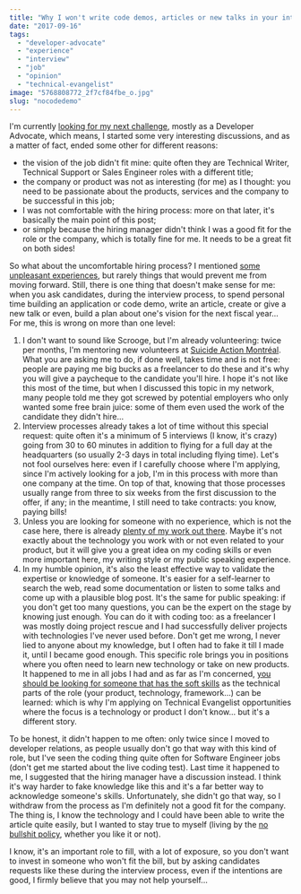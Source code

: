 ```yaml
---
title: "Why I won't write code demos, articles or new talks in your interview process"
date: "2017-09-16"
tags: 
  - "developer-advocate"
  - "experience"
  - "interview"
  - "job"
  - "opinion"
  - "technical-evangelist"
image: "5768808772_2f7cf84fbe_o.jpg"
slug: "nocodedemo"
---
```


I'm currently [looking for my next challenge](https://fred.dev/i-just-want-to-make-shit-happens-looking-for-a-new-opportunity/), mostly as a Developer Advocate, which means, I started some very interesting discussions, and as a matter of fact, ended some other for different reasons:

- the vision of the job didn't fit mine: quite often they are Technical Writer, Technical Support or Sales Engineer roles with a different title;
- the company or product was not as interesting (for me) as I thought: you need to be passionate about the products, services and the company to be successful in this job;
- I was not comfortable with the hiring process: more on that later, it's basically the main point of this post;
- or simply because the hiring manager didn't think I was a good fit for the role or the company, which is totally fine for me. It needs to be a great fit on both sides!

So what about the uncomfortable hiring process? I mentioned [some unpleasant experiences](https://fred.dev/hiring-someone-is-a-bidirectional-process/), but rarely things that would prevent me from moving forward. Still, there is one thing that doesn't make sense for me: when you ask candidates, during the interview process, to spend personal time building an application or code demo, write an article, create or give a new talk or even, build a plan about one's vision for the next fiscal year... For me, this is wrong on more than one level:

1. I don't want to sound like Scrooge, but I'm already volunteering: twice per months, I'm mentoring new volunteers at [Suicide Action Montréal](http://suicideactionmontreal.org/). What you are asking me to do, if done well, takes time and is not free: people are paying me big bucks as a freelancer to do these and it's why you will give a paycheque to the candidate you'll hire. I hope it's not like this most of the time, but when I discussed this topic in my network, many people told me they got screwed by potential employers who only wanted some free brain juice: some of them even used the work of the candidate they didn't hire...
2. Interview processes already takes a lot of time without this special request: quite often it's a minimum of 5 interviews (I know, it's crazy) going from 30 to 60 minutes in addition to flying for a full day at the headquarters (so usually 2-3 days in total including flying time). Let's not fool ourselves here: even if I carefully choose where I'm applying, since I'm actively looking for a job, I'm in this process with more than one company at the time. On top of that, knowing that those processes usually range from three to six weeks from the first discussion to the offer, if any; in the meantime, I still need to take contracts: you know, paying bills!
3. Unless you are looking for someone with no experience, which is not the case here, there is already [plenty of my work out there](https://fred.dev/the-www-and-me/). Maybe it's not exactly about the technology you work with or not even related to your product, but it will give you a great idea on my coding skills or even more important here, my writing style or my public speaking experience.
4. In my humble opinion, it's also the least effective way to validate the expertise or knowledge of someone. It's easier for a self-learner to search the web, read some documentation or listen to some talks and come up with a plausible blog post. It's the same for public speaking: if you don't get too many questions, you can be the expert on the stage by knowing just enough. You can do it with coding too: as a freelancer I was mostly doing project rescue and I had successfully deliver projects with technologies I've never used before. Don't get me wrong, I never lied to anyone about my knowledge, but I often had to fake it till I made it, until I became good enough. This specific role brings you in positions where you often need to learn new technology or take on new products. It happened to me in all jobs I had and as far as I'm concerned, [you should be looking for someone that has the soft skills](http://fred.dev/technical-evangelist-where-soft-skills-become-hard-skills/) as the technical parts of the role (your product, technology, framework...) can be learned: which is why I'm applying on Technical Evangelist opportunities where the focus is a technology or product I don't know... but it's a different story.

To be honest, it didn't happen to me often: only twice since I moved to developer relations, as people usually don't go that way with this kind of role, but I've seen the coding thing quite often for Software Engineer jobs (don't get me started about the live coding test). Last time it happened to me, I suggested that the hiring manager have a discussion instead. I think it's way harder to fake knowledge like this and it's a far better way to acknowledge someone's skills. Unfortunately, she didn't go that way, so I withdraw from the process as I'm definitely not a good fit for the company. The thing is, I know the technology and I could have been able to write the article quite easily, but I wanted to stay true to myself (living by the [no bullshit policy](http://fred.dev/no-bullshit-policy/), whether you like it or not).

I know, it's an important role to fill, with a lot of exposure, so you don't want to invest in someone who won't fit the bill, but by asking candidates requests like these during the interview process, even if the intentions are good, I firmly believe that you may not help yourself...
